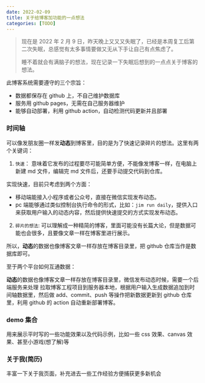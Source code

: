 ```yaml
---
date: 2022-02-09
title: 关于给博客加功能的一点想法
categories: [TODO]
---
```


> 现在是 2022 年 2 月 9 日，昨天晚上又又又失眠了，已经是本周复工后第二次失眠，总感觉有太多事情要做又无从下手让自己有点焦虑了。
>
> 睡不着就会有满脑子的想法，现在记录一下失眠后想到的一点点关于博客的想法。

此博客系统需要遵守的三个宗旨：

- 数据都保存在 github 上，不自己维护数据库
- 服务用 github pages，无需在自己服务器维护
- 能够自动部署，利用 github action，自动检测代码更新并且部署

### 时间轴

可以像发朋友圈一样发**动态**到博客里，目的是为了快速记录碎片的想法。这里有两个关键词：

1. `快速`： 意味着它发布的过程要尽可能简单方便，不能像发博客一样，在电脑上新建 md 文件，编辑完 md 文件后，还要手动提交代码到仓库。

实现快速，目前只考虑到两个方面：

- 移动端能接入小程序或者公众号，直接在微信实现发布动态。
- pc 端能够通过类似控制台执行命令的形式，比如：`jim run daily`，提供入口来获取用户输入的动态内容，然后提供快速提交的方式实现发布动态。

2. `碎片的想法`: 可以理解成一种精简的博客，里面可能没有长篇大论，但是数据可能也会很多，且要像文章一样在博客里进行展示。

所以，**动态**的数据也像博客文章一样存放在博客目录里，把 github 仓库当作是数据库即可。

至于两个平台如何互通数据：

**动态**的数据也像博客文章一样存放在博客目录里，微信发布动态时候，需要一个后端服务来处理 拉取博客工程项目到服务器本地，根据用户输入生成数据追加到时间轴数据里，然后做 add、commit、push 等操作把新数据更新到 github 仓库里，利用 github 的 action 自动重新部署博客。

### demo 集合

用来展示平时写的一些功能效果以及代码示例，比如一些 css 效果、canvas 效果、甚至小游戏(想了解)等

### 关于我(简历)

丰富一下关于我页面，补充进去一些工作经验方便捕获更多新机会
